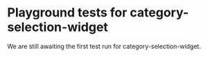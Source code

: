 # Playground tests for category-selection-widget
We are still awaiting the first test run for category-selection-widget.

